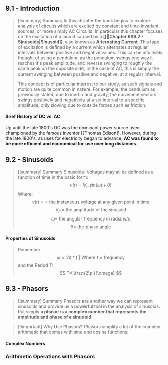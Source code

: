 
## 9.1 - Introduction 
>[!summary] Summary
>In this chapter the book begins to explore analysis of circuits which are excited by constant and time-invariant sources, or more simply AC Circuits. In particular this chapter focuses on the excitation of a circuit caused by a **[[📑Chapter 9#9.2 - Sinusoids|Sinusoid]]**, also known as **Alternating Current**. This type of excitation is defined by a current which alternates at regular intervals between positive and negative values. This can be intuitively thought of using a pendulum, as the pendulum swings one way it reaches it's peak amplitude, and reverse swinging to roughly the same peak on the opposite side, in the case of AC, this is simply the current swinging between positive and negative, at a regular interval.
>
>This concept is of particular interest to our study, as such signals and motion are quite common in nature. For example, the pendulum as previously stated, due to inertia and gravity, the movement vectors swings positively and negatively at a set interval to a specific amplitude, only slowing due to outside forces such as friction.

#### Brief History of DC vs. AC
Up until the late 1800's DC was the dominant power source used championed by the famous inventor [[Thomas Edison]]. However, during the late 1800's, as uses for electricity began to advance, **AC was found to be more efficient and economical for use over long distances**. 
## 9.2 - Sinusoids

>[!summary] Summary
>Sinusoidal Voltages may all be defined as a function of time in the basic form:
>$$ v(t) = V_m sin(\omega t + \theta) $$
>Where:
>$$v(t) = \text{= the instaneous voltage at any given point in time} $$
>$$V_m \text{= the amplitude of the sinusoid}$$
>$$ \omega \text{= the angular frequency in radians/s }$$
>$$ \theta \text{= the phase angle}$$


#### Properties of Sinusoids

>Remember:
>$$\omega = 2 \pi*f\text{ | Where f = frequency} $$
>and the Period T:
>$$ T= \frac{2\pi}{\omega} $$


## 9.3 - Phasors

>[!summary] Summary
>Phasors are another way we can represent sinusoids and provide us a powerful tool in the analysis of sinusoids. Put simply **a phasor is a complex number that represents the amplitude and phase of a sinusoid**. 

>[!important] Why Use Phasors?
>Phasors simplify a lot of the complex arithmetic that comes with sine and cosine functions.

#### Complex Numbers
### Arithmetic Operations with Phasors

